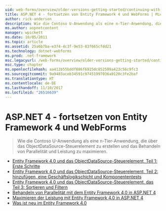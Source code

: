 ```yaml
---
uid: web-forms/overview/older-versions-getting-started/continuing-with-ef/index
title: ASP.NET 4 - fortsetzen von Entity Framework 4 und WebForms | Microsoft Docs
author: rick-anderson
description: Wie die Contoso U-Anwendung als eine n-Tier-Anwendung, die über das ObjectDataSource-Steuerelement zu erstellen und das Behandeln von Parallelität und Leistung zu maximieren.
ms.author: aspnetcontent
manager: wpickett
ms.date: 10/05/2011
ms.topic: article
ms.assetid: 25a6b7ba-e374-4c3f-9e53-83f665cfdd21
ms.technology: dotnet-webforms
ms.prod: .net-framework
msc.legacyurl: /web-forms/overview/older-versions-getting-started/continuing-with-ef
msc.type: chapter
ms.openlocfilehash: aa412b55bddf886f6915dc852599a423c56c9fc3
ms.sourcegitcommit: 9a9483aceb34591c97451997036a9120c3fe2baf
ms.translationtype: HT
ms.contentlocale: de-DE
ms.lasthandoff: 11/10/2017
ms.locfileid: "26516639"
---
```

<a name="aspnet-4---continuing-with-entity-framework-4-and-web-forms"></a>ASP.NET 4 - fortsetzen von Entity Framework 4 und WebForms
====================
> Wie die Contoso U-Anwendung als eine n-Tier-Anwendung, die über das ObjectDataSource-Steuerelement zu erstellen und das Behandeln von Parallelität und Leistung zu maximieren.


- [Entity Framework 4.0 und das ObjectDataSource-Steuerelement, Teil 1: Erste Schritte](using-the-entity-framework-and-the-objectdatasource-control-part-1-getting-started.md)
- [Entity Framework 4.0 und das ObjectDataSource-Steuerelement, Teil 2: hinzufügen, eine Geschäftslogikschicht und Komponententests](using-the-entity-framework-and-the-objectdatasource-control-part-2-adding-a-business-logic-layer-and-unit-tests.md)
- [Entity Framework 4.0 und das ObjectDataSource-Steuerelement, das Teil 3: Sortieren und Filtern](using-the-entity-framework-and-the-objectdatasource-control-part-3-sorting-and-filtering.md)
- [Behandeln von Parallelität mit dem Entity Framework 4.0 in ASP.NET 4](handling-concurrency-with-the-entity-framework-in-an-asp-net-web-application.md)
- [Maximieren der Leistung mit Entity Framework 4.0 in ASP.NET 4](maximizing-performance-with-the-entity-framework-in-an-asp-net-web-application.md)
- [Was ist neu im Entity Framework 4.0](what-s-new-in-the-entity-framework-4.md)

